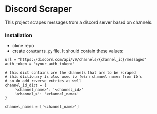 # Discord Scraper
This project scrapes messages from a discord server based on channels.

### Installation
- clone repo
- create `constants.py` file. It should contain these values:
```
url = "https://discord.com/api/v9/channels/{channel_id}/messages"
auth_token = "<your_auth_token>"

# this dict contains are the channels that are to be scraped
# this dictionary is also used to fetch channel names from ID's
# so do add reverse entries as well
channel_id_dict = {
    '<channel_name>': '<channel_id>'
    '<channel_>': '<channel_name>'
}

channel_names = ['<channel_name>']
```